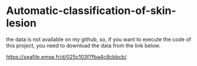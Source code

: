 # Automatic-classification-of-skin-lesion

the data is not available on my github, so, if you want to execute the code of this project, you need to download the data from the link below.

https://seafile.emse.fr/d/025c103f7fba4c8cbbcb/
